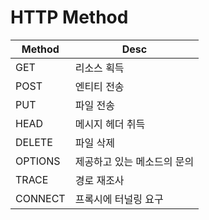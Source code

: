 # HTTP Method

| Method  | Desc                        |
| ------- | --------------------------- |
| GET     | 리소스 획득                 |
| POST    | 엔티티 전송                 |
| PUT     | 파일 전송                   |
| HEAD    | 메시지 헤더 취득            |
| DELETE  | 파일 삭제                   |
| OPTIONS | 제공하고 있는 메소드의 문의 |
| TRACE   | 경로 재조사                 |
| CONNECT | 프록시에 터널링 요구        |

